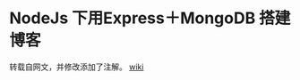 NodeJs 下用Express＋MongoDB 搭建博客
=========

转载自网文，并修改添加了注解。
[wiki](https://github.com/yuye-liu/node-blog/wiki/_pages)







